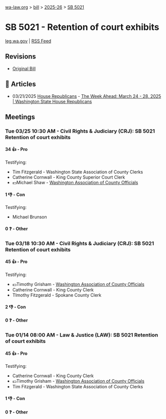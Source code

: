 [wa-law.org](/) > [bill](/bill/) > [2025-26](/bill/2025-26/) > [SB 5021](/bill/2025-26/sb/5021/)

# SB 5021 - Retention of court exhibits
[leg.wa.gov](https://app.leg.wa.gov/billsummary?BillNumber=5021&Year=2025&Initiative=false) | [RSS Feed](./rss.xml)

## Revisions
* [Original Bill](1/)

## 📰 Articles
* 03/21/2025 [House Republicans](/org/house_republicans/) - [The Week Ahead: March 24 - 28, 2025 | Washington State House Republicans](https://houserepublicans.wa.gov/week/the-week-ahead-march-24-28-2025/#:~:text=SB%205021)

## Meetings
### Tue 03/25 10:30 AM - Civil Rights & Judiciary (CRJ): SB 5021 Retention of court exhibits
#### 34 👍 - Pro
Testifying:
* Tim Fitzgerald - Washington State Association of County Clerks
* Catherine Cornwall - King County Superior Court Clerk
* 💵Michael Shaw - [Washington Association of County Officials](/org/washington_association_of_county_officials/)

#### 1 👎 - Con
Testifying:
* Michael Brunson

#### 0 ❓ - Other

### Tue 03/18 10:30 AM - Civil Rights & Judiciary (CRJ): SB 5021 Retention of court exhibits
#### 45 👍 - Pro
Testifying:
* 💵Timothy Grisham - [Washington Association of County Officials](/org/washington_association_of_county_officials/)
* Catherine Cornwall - King County Clerk
* TImothy Fitzgerald - Spokane County Clerk

#### 2 👎 - Con

#### 0 ❓ - Other

### Tue 01/14 08:00 AM - Law & Justice (LAW): SB 5021 Retention of court exhibits
#### 45 👍 - Pro
Testifying:
* Catherine Cornwall - King County Clerk
* 💵Timothy Grisham - [Washington Association of County Officials](/org/washington_association_of_county_officials/)
* Tim Fitzgerald - Washington State Association of County Clerks

#### 1 👎 - Con

#### 0 ❓ - Other
